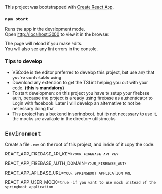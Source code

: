 This project was bootstrapped with [Create React App](https://github.com/facebook/create-react-app).


### `npm start`

Runs the app in the development mode.<br>
Open [http://localhost:3000](http://localhost:3000) to view it in the browser.

The page will reload if you make edits.<br>
You will also see any lint errors in the console.

### Tips to develop

- VSCode is the editor preferred to develop this project, but use any that you're confortable using
- Download any extension to get the TSLint helping you out with your code. **(this is mandatory)**
- To start development on this project you have to setup your firebase auth, because the project is already using firebase as authenticator to Login with facebook. Later i will develop an alternative to not be necessary doing that.
- This project has a backend in springboot, but its not necessary to use it, the mocks are available in the directory utils/mocks

## `Environment`

Create a file `.env` on the root of this project, and inside of it copy the code:

REACT_APP_FIREBASE_API_KEY=`YOUR_FIREBASE_API_KEY`

REACT_APP_FIREBASE_AUTH_DOMAIN=`YOUR_FIREBASE_AUTH`

REACT_APP_API_BASE_URL=`YOUR_SPRINGBOOT_APPLICATION_URL`

REACT_APP_USER_MOCK=`true (if you want to use mock instead of the springboot application`


